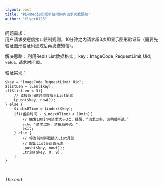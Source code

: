 ```yaml
---
layout: post
title: "利用Redis实现单位时间内请求次数限制"
author: "flyer0126"
---
```


问题需求：  
用户请求发短信接口限制规则，10分钟之内请求超3次即显示图形验证码（需要先验证图形验证码通过后再发送短信）。

解决思路：
利用Redis List数据格式；
key：ImageCode_RequestLimit_Uid;
value: 请求时间戳。

验证实现：

```
$key = 'ImageCode_RequestLimit_Uid';
$listLen = lLen($key);
if($listLen < 3){
	// 直接将当前时间戳插入List尾部
	Lpush($key, now());
} else {
	$index0Time = Lindex($key);
	if((当前时间 - $index0Time) < 10min){
		// 触发10min内请求大于3次，提醒，“请求过多，请稍后再试。”
		echo "请求过多，请稍后再试。";
		exit;
	} else {
		// 将当前时间戳插入List尾部
		// 取出List头部首元素
		Lpush($key, now());
		Ltrim($key, 0, 9);
	}
}
```

<br>

_The end_